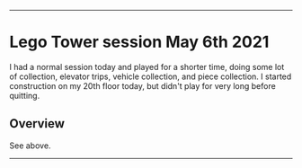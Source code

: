 
***

# Lego Tower session May 6th 2021

I had a normal session today and played for a shorter time, doing some lot of collection, elevator trips, vehicle collection, and piece collection. I started construction on my 20th floor today, but didn't play for very long before quitting.

## Overview

See above.

***

